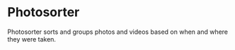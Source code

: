 # Photosorter
Photosorter sorts and groups photos and videos based on when and where they were taken.
